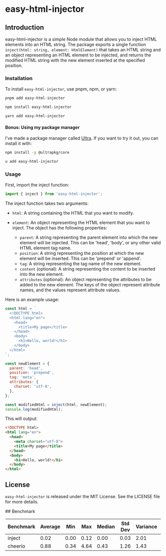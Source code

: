 # easy-html-injector

## Introduction

easy-html-injector is a simple Node module that allows you to inject HTML elements into an HTML string. The package exports a single function `inject(html: string, element: HtmlElement)` that takes an HTML string and an object representing an HTML element to be injected, and returns the modified HTML string with the new element inserted at the specified position.

### Installation
To install `easy-html-injector`, use pnpm, npm, or yarn:

```bash
pnpm add easy-html-injector
```

```bash
npm install easy-html-injector
```

```bash
yarn add easy-html-injector
```

#### Bonus: Using my package manager

I've made a package manager called [Ultra](https://ultrapkg.dev). If you want to try it out, you can install it with:

```bash
npm install -g @ultrapkg/core
```

```bash
u add easy-html-injector
```

### Usage
First, import the inject function:

```javascript
import { inject } from 'easy-html-injector';
```

The inject function takes two arguments:

- `html`: A string containing the HTML that you want to modify.

- `element`: An object representing the HTML element that you want to inject. The object has the following properties:

    - `parent`: A string representing the parent element into which the new element will be injected. This can be 'head', 'body', or any other valid HTML element tag name.
    - `position`: A string representing the position at which the new element will be inserted. This can be 'prepend' or 'append'.
    - `tag`: A string representing the tag name of the new element.
    - `content` (optional): A string representing the content to be inserted into the new element.
    - `attributes` (optional): An object representing the attributes to be added to the new element. The keys of the object represent attribute names, and the values represent attribute values.

Here is an example usage:

```javascript
const html = `
  <!DOCTYPE html>
  <html lang="en">
    <head>
      <title>My page</title>
    </head>
    <body>
      <h1>Hello, world!</h1>
    </body>
  </html>
`;

const newElement = {
  parent: 'head',
  position: 'prepend',
  tag: 'meta',
  attributes: {
    charset: 'utf-8',
  },
};

const modifiedHtml = inject(html, newElement);
console.log(modifiedHtml);
```

This will output:

```html
<!DOCTYPE html>
<html lang="en">
  <head>
    <meta charset="utf-8">
    <title>My page</title>
  </head>
  <body>
    <h1>Hello, world!</h1>
  </body>
</html>
```

## License
`easy-html-injector` is released under the MIT License. See the LICENSE file for more details.

## Benchmark

<!-- BENCHMARK RESULTS START -->
| Benchmark | Average | Min | Max | Median | Std Dev | Variance | Ops | Ops/sec |
| --- | --- | --- | --- | --- | --- | --- | --- | --- |
| inject | 0.02 | 0.00 | 0.12 | 0.00 | 0.03 | 2.01 | 60180.33 | 60180327.02 |
| cheerio | 0.88 | 0.34 | 4.64 | 0.43 | 1.26 | 1.43 | 1133.77 | 1133771.01 |
<!-- BENCHMARK RESULTS END -->